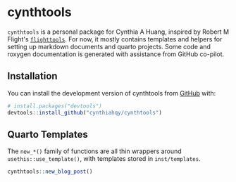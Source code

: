 
# cynthtools

<!-- badges: start -->
<!-- badges: end -->

`cynthtools` is a personal package for Cynthia A Huang, inspired by Robert M Flight's [`flighttools`](https://github.com/rmflight/flighttools/tree/main). For now, it mostly contains templates and helpers for setting up markdown documents and quarto projects. Some code and roxygen documentation is generated with assistance from GitHub co-pilot.

## Installation

You can install the development version of cynthtools from [GitHub](https://github.com/) with:

``` r
# install.packages("devtools")
devtools::install_github("cynthiahqy/cynthtools")
```

## Quarto Templates

The `new_*()` family of functions are all thin wrappers around `usethis::use_template()`, with templates stored in `inst/templates`.

```r
cynthtools::new_blog_post()
```
